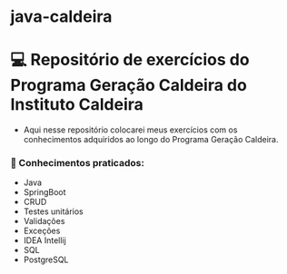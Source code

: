 # java-caldeira

# 💻 Repositório de exercícios do Programa Geração Caldeira do Instituto Caldeira 
- Aqui nesse repositório colocarei meus exercícios com os conhecimentos adquiridos ao longo do Programa Geração Caldeira. 

### 🧠 Conhecimentos praticados: 
- Java
- SpringBoot
- CRUD
- Testes unitários
- Validações
- Exceções
- IDEA Intellij
- SQL
- PostgreSQL
